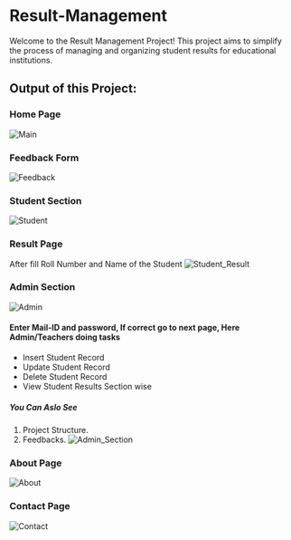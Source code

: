 # Result-Management
Welcome to the Result Management Project! This project aims to simplify the process of managing and organizing student results for educational institutions.

## Output of this Project:

### Home Page
![Main](https://github.com/Abhishek-Bobade/Result-Management/assets/159528652/a9dcea4e-2fcc-4d76-8b39-a71cc90789d3)

### Feedback Form
![Feedback](https://github.com/Abhishek-Bobade/Result-Management/assets/159528652/970c1429-ce80-460f-bf39-5b1dfe96f753)

### Student Section
![Student](https://github.com/Abhishek-Bobade/Result-Management/assets/159528652/4a3b3bdf-e0be-4f4a-a6de-7060239840ed)

### Result Page
After fill Roll Number and Name of the Student
![Student_Result](https://github.com/Abhishek-Bobade/Result-Management/assets/159528652/76d531bd-e88d-430d-a5df-c4899191db5d)

### Admin Section
![Admin](https://github.com/Abhishek-Bobade/Result-Management/assets/159528652/8253cbff-185d-4ee4-b809-07168a033580)

#### Enter Mail-ID and password, If correct go to next page, Here Admin/Teachers doing tasks
- Insert Student Record 
- Update Student Record 
- Delete Student Record
- View Student Results Section wise
##### You Can Aslo See
1. Project Structure.
2. Feedbacks.
![Admin_Section](https://github.com/Abhishek-Bobade/Result-Management/assets/159528652/fcacae86-0726-4d80-89a7-cf420660c63d)

### About Page
![About](https://github.com/Abhishek-Bobade/Result-Management/assets/159528652/c52d9397-b556-492d-9d76-1ed1e326d195)

### Contact Page
![Contact](https://github.com/Abhishek-Bobade/Result-Management/assets/159528652/5a438619-7940-4931-a237-5cb1dbcf80fe)
